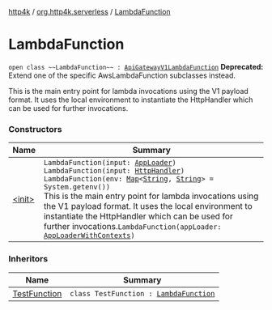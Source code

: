 [http4k](../../index.md) / [org.http4k.serverless](../index.md) / [LambdaFunction](./index.md)

# LambdaFunction

`open class ~~LambdaFunction~~ : `[`ApiGatewayV1LambdaFunction`](../-api-gateway-v1-lambda-function/index.md)
**Deprecated:** Extend one of the specific AwsLambdaFunction subclasses instead.

This is the main entry point for lambda invocations using the V1 payload format.
It uses the local environment to instantiate the HttpHandler which can be used
for further invocations.

### Constructors

| Name | Summary |
|---|---|
| [&lt;init&gt;](-init-.md) | `LambdaFunction(input: `[`AppLoader`](../-app-loader.md)`)`<br>`LambdaFunction(input: `[`HttpHandler`](../../org.http4k.core/-http-handler.md)`)`<br>`LambdaFunction(env: `[`Map`](https://kotlinlang.org/api/latest/jvm/stdlib/kotlin.collections/-map/index.html)`<`[`String`](https://kotlinlang.org/api/latest/jvm/stdlib/kotlin/-string/index.html)`, `[`String`](https://kotlinlang.org/api/latest/jvm/stdlib/kotlin/-string/index.html)`> = System.getenv())`<br>This is the main entry point for lambda invocations using the V1 payload format. It uses the local environment to instantiate the HttpHandler which can be used for further invocations.`LambdaFunction(appLoader: `[`AppLoaderWithContexts`](../-app-loader-with-contexts.md)`)` |

### Inheritors

| Name | Summary |
|---|---|
| [TestFunction](../../org.http4k.serverless.lambda/-test-function/index.md) | `class TestFunction : `[`LambdaFunction`](./index.md) |

